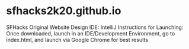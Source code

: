 # sfhacks2k20.github.io
SFHacks Original Website Design
IDE: IntelliJ
Instructions for Launching:
Once downloaded, launch in an IDE/Development Environment, go to index.html, and launch via Google Chrome for best results
